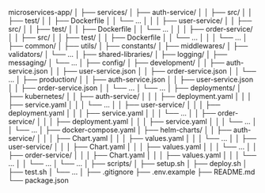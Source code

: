 microservices-app/
│
├── services/
│   ├── auth-service/
│   │   ├── src/
│   │   ├── test/
│   │   ├── Dockerfile
│   │   └── ...
│   │
│   ├── user-service/
│   │   ├── src/
│   │   ├── test/
│   │   ├── Dockerfile
│   │   └── ...
│   │
│   ├── order-service/
│   │   ├── src/
│   │   ├── test/
│   │   ├── Dockerfile
│   │   └── ...
│   │
│   └── ...
│
├── common/
│   ├── utils/
│   ├── constants/
│   ├── middlewares/
│   ├── validators/
│   └── ...
│
├── shared-libraries/
│   ├── logging/
│   ├── messaging/
│   └── ...
│
├── config/
│   ├── development/
│   │   ├── auth-service.json
│   │   ├── user-service.json
│   │   ├── order-service.json
│   │   └── ...
│   ├── production/
│   │   ├── auth-service.json
│   │   ├── user-service.json
│   │   ├── order-service.json
│   │   └── ...
│   └── ...
│
├── deployments/
│   ├── kubernetes/
│   │   ├── auth-service/
│   │   │   ├── deployment.yaml
│   │   │   ├── service.yaml
│   │   │   └── ...
│   │   ├── user-service/
│   │   │   ├── deployment.yaml
│   │   │   ├── service.yaml
│   │   │   └── ...
│   │   ├── order-service/
│   │   │   ├── deployment.yaml
│   │   │   ├── service.yaml
│   │   │   └── ...
│   │   └── ...
│   ├── docker-compose.yaml
│   ├── helm-charts/
│   │   ├── auth-service/
│   │   │   ├── Chart.yaml
│   │   │   ├── values.yaml
│   │   │   └── ...
│   │   ├── user-service/
│   │   │   ├── Chart.yaml
│   │   │   ├── values.yaml
│   │   │   └── ...
│   │   ├── order-service/
│   │   │   ├── Chart.yaml
│   │   │   ├── values.yaml
│   │   │   └── ...
│   │   └── ...
│   └── ...
│
├── scripts/
│   ├── setup.sh
│   ├── deploy.sh
│   ├── test.sh
│   └── ...
│
├── .gitignore
├── .env.example
├── README.md
└── package.json
